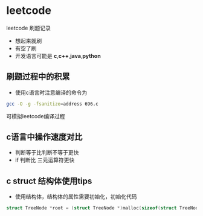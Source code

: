 # leetcode

leetcode 刷题记录

- 想起来就刷
- 有空了刷
- 开发语言可能是 __c__,__c++__,__java__,__python__

## 刷题过程中的积累

- 使用c语言时注意编译的命令为

```bash
gcc -O -g -fsanitize=address 696.c
```

可模拟leetcode编译过程

## c语言中操作速度对比

- 判断等于比判断不等于更快
- if 判断比 三元运算符更快

## c struct 结构体使用tips

- 使用结构体，结构体的属性需要初始化，初始化代码

```.c
struct TreeNode *root = (struct TreeNode *)malloc(sizeof(struct TreeNode));
```
